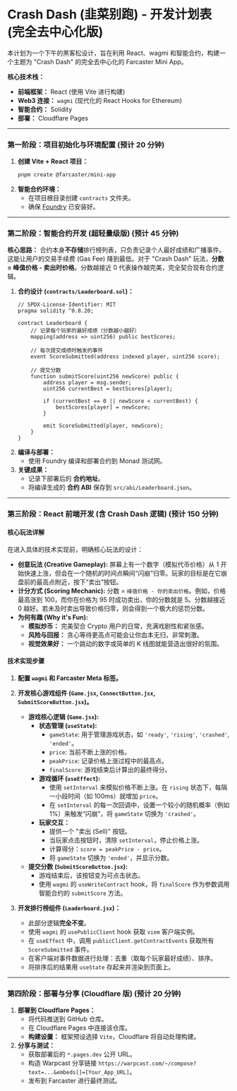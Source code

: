 # Crash Dash (韭菜别跑) - 开发计划表 (完全去中心化版)

本计划为一个下午的黑客松设计，旨在利用 React、wagmi 和智能合约，构建一个主题为 "Crash Dash" 的完全去中心化的 Farcaster Mini App。

**核心技术栈：**

  * **前端框架：** React (使用 Vite 进行构建)
  * **Web3 连接：** `wagmi` (现代化的 React Hooks for Ethereum)
  * **智能合约：** Solidity
  * **部署：** Cloudflare Pages

-----

### **第一阶段：项目初始化与环境配置 (预计 20 分钟)**

1.  **创建 Vite + React 项目：**
    ```bash
    pnpm create @farcaster/mini-app
    ```
2.  **智能合约环境：**
      * 在项目根目录创建 `contracts` 文件夹。
      * 确保 [Foundry](https://book.getfoundry.sh/getting-started/installation) 已安装好。

-----

### **第二阶段：智能合约开发 (超轻量级版) (预计 45 分钟)**

**核心思路：** 合约本身**不存储**排行榜列表，只负责记录个人最好成绩和广播事件。这能让用户的交易手续费 (Gas Fee) 降到最低。对于 "Crash Dash" 玩法，**分数 = 峰值价格 - 卖出时价格**。分数越接近 0 代表操作越完美，完全契合现有合约逻辑。

1.  **合约设计 (`contracts/Leaderboard.sol`)：** 
    ```solidity
    // SPDX-License-Identifier: MIT
    pragma solidity ^0.8.20;

    contract Leaderboard {
        // 记录每个玩家的最好成绩（分数越小越好）
        mapping(address => uint256) public bestScores;

        // 每次提交成绩时触发的事件
        event ScoreSubmitted(address indexed player, uint256 score);

        // 提交分数
        function submitScore(uint256 newScore) public {
            address player = msg.sender;
            uint256 currentBest = bestScores[player];

            if (currentBest == 0 || newScore < currentBest) {
                bestScores[player] = newScore;
            }
            
            emit ScoreSubmitted(player, newScore);
        }
    }
    ```
2.  **编译与部署：**
      * 使用 Foundry 编译和部署合约到 Monad 测试网。
3.  **关键成果：**
      * 记录下部署后的 **合约地址**。
      * 将编译生成的 **合约 ABI** 保存到 `src/abi/Leaderboard.json`。

-----

### **第三阶段：React 前端开发 (含 Crash Dash 逻辑) (预计 150 分钟)**

#### **核心玩法详解**

在进入具体的技术实现前，明确核心玩法的设计：

  * **创意玩法 (Creative Gameplay):** 屏幕上有一个数字（模拟代币价格）从 1 开始快速上涨，但会在一个随机的时间点瞬间“闪崩”归零。玩家的目标是在它崩盘前的最高点附近，按下“卖出”按钮。
  * **计分方式 (Scoring Mechanic):** 分数 = `峰值价格 - 你的卖出价格`。例如，价格最高涨到 100，而你在价格为 95 时成功卖出，你的分数就是 5。分数越接近 0 越好。若未及时卖出导致价格归零，则会得到一个极大的惩罚分数。
  * **为何有趣 (Why it's Fun):**
      * **模拟炒币：** 完美契合 Crypto 用户的日常，充满戏剧性和紧张感。
      * **风险与回报：** 贪心等待更高点可能会让你血本无归，非常刺激。
      * **视觉效果好：** 一个跳动的数字或简单的 K 线图就能营造出很好的氛围。

#### **技术实现步骤**

1.  **配置 `wagmi` 和 Farcaster Meta 标签。**

2.  **开发核心游戏组件 (`Game.jsx`, `ConnectButton.jsx`, `SubmitScoreButton.jsx`)。**

      * **游戏核心逻辑 (`Game.jsx`):**
          * **状态管理 (`useState`):**
              * `gameState`: 用于管理游戏状态，如 `'ready'`, `'rising'`, `'crashed'`, `'ended'`。
              * `price`: 当前不断上涨的价格。
              * `peakPrice`: 记录价格上涨过程中的最高点。
              * `finalScore`: 游戏结束后计算出的最终得分。
          * **游戏循环 (`useEffect`):**
              * 使用 `setInterval` 来模拟价格不断上涨。在 `rising` 状态下，每隔一小段时间（如 100ms）就增加 `price`。
              * 在 `setInterval` 的每一次回调中，设置一个较小的随机概率（例如 1%）来触发“闪崩”，将 `gameState` 切换为 `'crashed'`。
          * **玩家交互：**
              * 提供一个 "卖出 (Sell)" 按钮。
              * 当玩家点击按钮时，清除 `setInterval`，停止价格上涨。
              * 计算得分：`score = peakPrice - price`。
              * 将 `gameState` 切换为 `'ended'`，并显示分数。
      * **提交分数 (`SubmitScoreButton.jsx`):**
          * 游戏结束后，该按钮变为可点击状态。
          * 使用 `wagmi` 的 `useWriteContract` hook，将 `finalScore` 作为参数调用智能合约的 `submitScore` 方法。

3.  **开发排行榜组件 (`Leaderboard.jsx`)：**

      * 此部分逻辑**完全不变**。
      * 使用 `wagmi` 的 `usePublicClient` hook 获取 `viem` 客户端实例。
      * 在 `useEffect` 中，调用 `publicClient.getContractEvents` 获取所有 `ScoreSubmitted` 事件。
      * 在客户端对事件数据进行处理：去重（取每个玩家最好成绩）、排序。
      * 将排序后的结果用 `useState` 存起来并渲染到页面上。

-----

### **第四阶段：部署与分享 (Cloudflare 版) (预计 20 分钟)**

1.  **部署到 Cloudflare Pages：**
      * 将代码推送到 GitHub 仓库。
      * 在 Cloudflare Pages 中连接该仓库。
      * **构建设置：** 框架预设选择 `Vite`，Cloudflare 将自动处理构建。
2.  **分享与测试：**
      * 获取部署后的 `*.pages.dev` 公开 URL。
      * 构造 Warpcast 分享链接 `https://warpcast.com/~/compose?text=...&embeds[]=[Your_App_URL]`。
      * 发布到 Farcaster 进行最终测试。